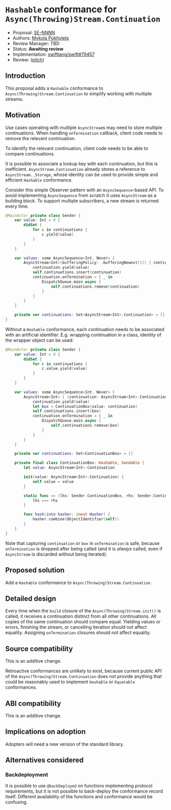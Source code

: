 # `Hashable` conformance for `Async(Throwing)Stream.Continuation`

* Proposal: [SE-NNNN](NNNN-async-stream-continuation-hashable-conformance.md)
* Authors: [Mykola Pokhylets](https://github.com/nickolas-pohilets)
* Review Manager: TBD
* Status: **Awaiting review**
* Implementation: [swiftlang/swift#79457](https://github.com/swiftlang/swift/pull/79457)
* Review: ([pitch](https://forums.swift.org/t/pitch-add-hashable-conformance-to-asyncstream-continuation/77897))

## Introduction

This proposal adds a `Hashable` conformance to `Async(Throwing)Stream.Continuation`
to simplify working with multiple streams.

## Motivation

Use cases operating with multiple `AsyncStream`s may need to store multiple continuations.
When handling `onTermination` callback, client code needs to remove the relevant continuation.

To identify the relevant continuation, client code needs to be able to compare continuations.

It is possible to associate a lookup key with each continuation, but this is inefficient.
`AsyncStream.Continuation` already stores a reference to `AsyncStream._Storage`,
whose identity can be used to provide simple and efficient `Hashable` conformance.

Consider this simple Observer pattern with an `AsyncSequence`-based API.
To avoid implementing `AsyncSequence` from scratch it uses `AsyncStream` as a building block.
To support multiple subscribers, a new stream is returned every time.

```swift
@MainActor private class Sender {
    var value: Int = 0 {
        didSet {
            for c in continuations {
                c.yield(value)
            }
        }
    }

    var values: some AsyncSequence<Int, Never> {
        AsyncStream<Int>(bufferingPolicy: .bufferingNewest(1)) { continuation in
            continuation.yield(value)
            self.continuations.insert(continuation)
            continuation.onTermination = { _ in
                DispatchQueue.main.async {
                    self.continuations.remove(continuation)
                }
            }
        }
    }

    private var continuations: Set<AsyncStream<Int>.Continuation> = []
}
```

Without a `Hashable` conformance, each continuation needs to be associated with an artificial identifier.
E.g. wrapping continuation in a class, identity of the wrapper object can be used:

```swift
@MainActor private class Sender {
    var value: Int = 0 {
        didSet {
            for c in continuations {
                c.value.yield(value)
            }
        }
    }

    var values: some AsyncSequence<Int, Never> {
        AsyncStream<Int> { (continuation: AsyncStream<Int>.Continuation) -> Void in
            continuation.yield(value)
            let box = ContinuationBox(value: continuation)
            self.continuations.insert(box)
            continuation.onTermination = { _ in
                DispatchQueue.main.async {
                    self.continuations.remove(box)
                }
            }
        }
    }

    private var continuations: Set<ContinuationBox> = []

    private final class ContinuationBox: Hashable, Sendable {
        let value: AsyncStream<Int>.Continuation

        init(value: AsyncStream<Int>.Continuation) {
            self.value = value
        }

        static func == (lhs: Sender.ContinuationBox, rhs: Sender.ContinuationBox) -> Bool {
            lhs === rhs
        }

        func hash(into hasher: inout Hasher) {
            hasher.combine(ObjectIdentifier(self))
        }
    }
}
```

Note that capturing `continuation` or `box` in `onTermination` is safe, because `onTermination` is dropped after being called
(and it is _always_ called, even if `AsyncStream` is discarded without being iterated).

## Proposed solution

Add a `Hashable` conformance to `Async(Throwing)Stream.Continuation`.

## Detailed design

Every time when the `build` closure of the `Async(Throwing)Stream.init()` is called,
it receives a continuation distinct from all other continuations.
All copies of the same continuation should compare equal.
Yielding values or errors, finishing the stream, or cancelling iteration should not affect equality.
Assigning `onTermination` closures should not affect equality.

## Source compatibility

This is an additive change.

Retroactive conformances are unlikely to exist, because current public API of the `Async(Throwing)Stream.Continuation` 
does not provide anything that could be reasonably used to implement `Hashable` or `Equatable` conformances.

## ABI compatibility

This is an additive change. 

## Implications on adoption

Adopters will need a new version of the standard library.

## Alternatives considered

### Backdeployment

It is possible to use `@backDeployed` on functions implementing protocol requirements, but it is not possible to back-deploy the conformance record itself.
Different availability of the functions and conformance would be confusing.

